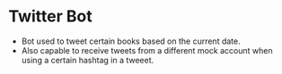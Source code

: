# Twitter Bot
- Bot used to tweet certain books based on the current date.
- Also capable to receive tweets from a different mock account when using a certain hashtag in a tweeet.
